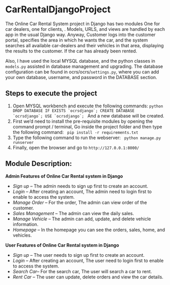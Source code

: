 # CarRentalDjangoProject

The Online Car Rental System project in Django has two modules One for car dealers, one for clients, . Models, URLS, and views are handled by each app in the usual Django way. 
Anyway, Customer logs into the customer portal, specifies the area in which he wants the car, and the system searches all available car-dealers and their vehicles in that area, displaying the results to the customer. If the car has already been rented.

Also, I have used the local MYSQL database, and the python classes in `models.py` assisted in database management and upgrading. The database configuration can be found in ocrs/ocrs/`settings.py`, where you can add your own database, username, and password in the DATABASE section.

## Steps to execute the project

1. Open MYSQL workbench and execute the following commands: ```python DROP DATABASE IF EXISTS `ocrsdjango`; CREATE DATABASE `ocrsdjango`; USE `ocrsdjango`; ``` And a new database will be created.
2. First we’d need to install the pre-requisite modules by opening the command prompt / terminal, Go inside the project folder and then type the following command: ``` pip install -r requirements.txt ```
3. Type the following command to run the webserver: ``` python manage.py runserver ```
4. Finally, open the browser and go to `http://127.0.0.1:8000/`

## Module Description:
**Admin Features of Online Car Rental system in Django**
* *Sign up –* The admin needs to sign up first to create an account.
* *Login –* After creating an account, The admin need to login first to enable to access the system.
* *Manage Order –* For the order, The admin can view order of the customer.
* *Sales Management –* The admin can view the daily sales.
* *Manage Vehicle –* The admin can add, update, and delete vehicle information.
* *Homepage –* In the homepage you can see the orders, sales, home, and vehicles.

**User Features of Online Car Rental system in Django**
* *Sign up –* The user needs to sign up first to create an account.
* *Login –* After creating an account, The user need to login first to enable to access the system.
* *Search Car–* For the search car, The user will search a car to rent.
* *Rent Car –* The user can update, delete orders and view the car details.

